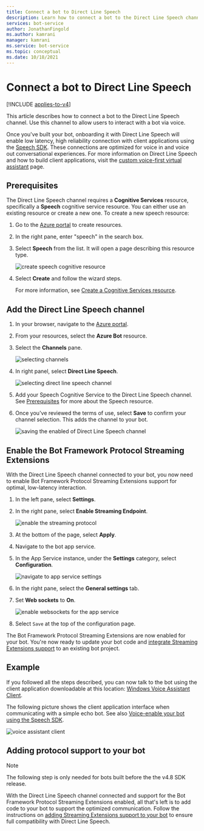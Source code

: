 ```yaml
---
title: Connect a bot to Direct Line Speech
description: Learn how to connect a bot to the Direct Line Speech channel for user's voice interaction with high reliability and low latency.
services: bot-service
author: JonathanFingold
ms.author: kamrani
manager: kamrani
ms.service: bot-service
ms.topic: conceptual
ms.date: 10/18/2021
---
```


# Connect a bot to Direct Line Speech

[!INCLUDE [applies-to-v4](includes/applies-to-v4-current.md)]

This article describes how to connect a bot to the Direct Line Speech channel. Use this channel to allow users to interact with a bot via voice.

Once you've built your bot, onboarding it with Direct Line Speech will enable low latency, high reliability connection with client applications using the [Speech SDK](/azure/cognitive-services/speech-service/). These connections are optimized for voice in and voice out conversational experiences. For more information on Direct Line Speech and how to build client applications, visit the [custom voice-first virtual assistant](/azure/cognitive-services/Speech-Service/voice-assistants) page.

## Prerequisites

 The Direct Line Speech channel requires a **Cognitive Services** resource, specifically a **Speech** cognitive service resource. You can either use an existing resource or create a new one. To create a new speech resource:

1. Go to the [Azure portal](https://ms.portal.azure.com/#create/hub) to create resources.
1. In the right pane, enter "speech" in the search box.
1. Select **Speech** from the list. It will open a page describing this resource type.

    ![create speech cognitive resource](media/voice-first-virtual-assistants/create-speech-cognitive-resource.PNG "create speech cognitive service")

1. Select **Create** and follow the wizard steps.

    For more information, see [Create a Cognitive Services resource](/azure/cognitive-services/cognitive-services-apis-create-account).

## Add the Direct Line Speech channel

1. In your browser, navigate to the [Azure portal](https://portal.azure.com).
1. From your resources, select the **Azure Bot** resource.
1. Select the **Channels** pane.

    ![selecting channels](media/voice-first-virtual-assistants/bot-channels-li.png "selecting channels")

1. In right panel, select **Direct Line Speech**.

    ![selecting direct line speech channel](media/voice-first-virtual-assistants/bot-service-channel-directlinespeech-connectspeechchannel.png "connecting Direct Line Speech")

1. Add your Speech Cognitive Service to the Direct Line Speech channel. See [Prerequisites](#prerequisites) for more about the Speech resource.

1. Once you've reviewed the terms of use, select **Save** to confirm your channel selection. This adds the channel to your bot.

    ![saving the enabled of Direct Line Speech channel](media/voice-first-virtual-assistants/bot-service-channel-directlinespeech-added.png "added direct line speech channel")

## Enable the Bot Framework Protocol Streaming Extensions

With the Direct Line Speech channel connected to your bot, you now need to enable Bot Framework Protocol Streaming Extensions support for optimal, low-latency interaction.

1. In the left pane, select **Settings**.
1. In the right pane, select **Enable Streaming Endpoint**.

    ![enable the streaming protocol](media/voice-first-virtual-assistants/streaming-endpoint.png "enable streaming extension support")

1. At the bottom of the page, select **Apply**.

1. Navigate to the bot app service.
1. In the App Service instance, under the **Settings** category, select **Configuration**.

    ![navigate to app service settings](media/voice-first-virtual-assistants/bot-service-channel-directlinespeech-configureappservice.png "configure the app service")

1. In the right pane, select the **General settings** tab.
1. Set **Web sockets** to **On**.

    ![enable websockets for the app service](media/voice-first-virtual-assistants/bot-service-channel-directlinespeech-enablewebsockets.png "enable websockets")

1. Select `Save` at the top of the configuration page.

The Bot Framework Protocol Streaming Extensions are now enabled for your bot. You're now ready to update your bot code and [integrate Streaming Extensions support](directline-speech-bot.md) to an existing bot project.

## Example

If you followed all the steps described, you can now talk to the bot using the client application downloadable at this location: [Windows Voice Assistant Client](https://github.com/Azure-Samples/Cognitive-Services-Voice-Assistant/blob/master/clients/csharp-wpf/README.md#windows-voice-assistant-client).

The following picture shows the client application interface when communicating with a simple echo bot. See also [Voice-enable your bot using the Speech SDK](/azure/cognitive-services/speech-service/tutorial-voice-enable-your-bot-speech-sdk).

![voice assistant client](media/voice-first-virtual-assistants/voice-assistant-client.png "voice assistant client")

## Adding protocol support to your bot

> [!NOTE]
> The following step is only needed for bots built before the the v4.8 SDK release.

With the Direct Line Speech channel connected and support for the Bot Framework Protocol Streaming Extensions enabled, all that's left is to add code to your bot to support the optimized communication. Follow the instructions on [adding Streaming Extensions support to your bot](directline-speech-bot.md) to ensure full compatibility with Direct Line Speech.
